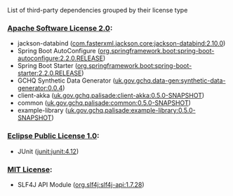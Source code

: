 List of third-party dependencies grouped by their license type

### [Apache Software License 2.0](./licenses/apache_software_license_2.0.txt):
* jackson-databind ([com.fasterxml.jackson.core:jackson-databind:2.10.0](http://github.com/FasterXML/jackson))
* Spring Boot AutoConfigure ([org.springframework.boot:spring-boot-autoconfigure:2.2.0.RELEASE](https://projects.spring.io/spring-boot/#/spring-boot-parent/spring-boot-autoconfigure))
* Spring Boot Starter ([org.springframework.boot:spring-boot-starter:2.2.0.RELEASE](https://projects.spring.io/spring-boot/#/spring-boot-parent/spring-boot-starters/spring-boot-starter))
* GCHQ Synthetic Data Generator ([uk.gov.gchq.data-gen:synthetic-data-generator:0.0.4](https://github.com/gchq/synthetic-data-generator))
* client-akka ([uk.gov.gchq.palisade:client-akka:0.5.0-SNAPSHOT](https://github.com/gchq/Palisade-clients/tree/develop/client-akka))
* common ([uk.gov.gchq.palisade:common:0.5.0-SNAPSHOT](https://github.com/gchq/Palisade-common))
* example-library ([uk.gov.gchq.palisade:example-library:0.5.0-SNAPSHOT](https://github.com/gchq/Palisade-examples/tree/develop/example-library))

### [Eclipse Public License 1.0](./licenses/eclipse_public_license_1.0.html):
* JUnit ([junit:junit:4.12](http://junit.org))

### [MIT License](./licenses/mit_license.txt):
* SLF4J API Module ([org.slf4j:slf4j-api:1.7.28](http://www.slf4j.org))
